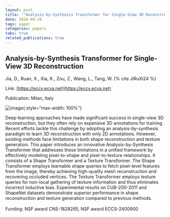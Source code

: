 ```yaml
---
layout: post
title: '"Analysis-by-Synthesis Transformer for Single-View 3D Reconstruction"'
date: 2024-09-29
tags: paper
categories: papers
tabs: true
related_publications: true
---
```


## Analysis-by-Synthesis Transformer for Single-View 3D Reconstruction
Jia, D., Ruan, X., Xia, K., Zou, Z., Wang, L., Tang, W.
{% cite JiRuXi24 %}

Link: [https://eccv.ecva.net](https://eccv.ecva.net)

Publication: Milan, Italy


![image](https://www.evl.uic.edu/output/originals/wtang_analysisbysynthesis.png-srcw.jpg){:style="max-width: 100%"}

Deep learning approaches have made significant success in single-view 3D reconstruction, but they often rely on expensive 3D annotations for training. Recent efforts tackle this challenge by adopting an analysis-by-synthesis paradigm to learn 3D reconstruction with only 2D annotations. However, existing methods face limitations in both shape reconstruction and texture generation. This paper introduces an innovative Analysis-by-Synthesis Transformer that addresses these limitations in a unified framework by effectively modeling pixel-to-shape and pixel-to-texture relationships. It consists of a Shape Transformer and a Texture Transformer. The Shape Transformer employs learnable shape queries to fetch pixel-level features from the image, thereby achieving high-quality mesh reconstruction and recovering occluded vertices. The Texture Transformer employs texture queries for non-local gathering of texture information and thus eliminates incorrect inductive bias. Experimental results on CUB-200-2011 and ShapeNet datasets demonstrate superior performance in shape reconstruction and texture generation compared to previous methods.<br><br>
Funding:  NSF award CNS-1828265, NSF award ECCS-2400900

